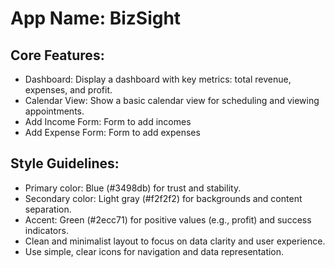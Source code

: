 # **App Name**: BizSight

## Core Features:

- Dashboard: Display a dashboard with key metrics: total revenue, expenses, and profit.
- Calendar View: Show a basic calendar view for scheduling and viewing appointments.
- Add Income Form: Form to add incomes
- Add Expense Form: Form to add expenses

## Style Guidelines:

- Primary color: Blue (#3498db) for trust and stability.
- Secondary color: Light gray (#f2f2f2) for backgrounds and content separation.
- Accent: Green (#2ecc71) for positive values (e.g., profit) and success indicators.
- Clean and minimalist layout to focus on data clarity and user experience.
- Use simple, clear icons for navigation and data representation.